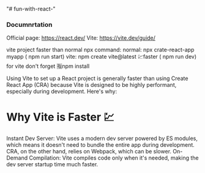 "# fun-with-react-"

### Documnrtation

Official page: https://react.dev/
Vite: https://vite.dev/guide/

vite project faster than normal npx command:
normal: npx crate-react-app myapp ( npm run start)
vite: npm create vite@latest 💹faster ( npm run dev)
for vite don't forget 🈯npm install

Using Vite to set up a React project is generally faster than using Create React App (CRA) because Vite is designed to be highly performant, especially during development. Here's why:

# Why Vite is Faster 💹

Instant Dev Server: Vite uses a modern dev server powered by ES modules, which means it doesn't need to bundle the entire app during development. CRA, on the other hand, relies on Webpack, which can be slower.
On-Demand Compilation: Vite compiles code only when it's needed, making the dev server startup time much faster.
